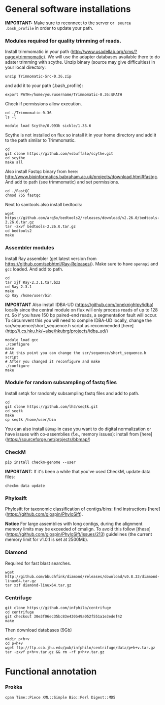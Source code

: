# General software installations

**IMPORTANT:** Make sure to reconnect to the server or <code> source .bash_profile</code> in order to update your path.

### Modules required for quality trimming of reads.
Install trimmomatic in your path (http://www.usadellab.org/cms/?page=trimmomatic). We will use the adapter databases available there to do adater trimming with scythe. Unzip binary (source may give difficulties) in your local directory:
```
unzip Trimmomatic-Src-0.36.zip
```
and add it to your path (.bash_profile):
```
export PATH=/home/yourusername/Trimmomatic-0.36:$PATH
```
Check if permissions allow execution.
```
cd ./Trimmomatic-0.36
ls -l
```
```
module load Scythe/0.993b sickle/1.33.6
```
Scythe is not installed on flux so install it in your home directory and add it to the path similar to Trimmomatic. 
```
cd
git clone https://github.com/vsbuffalo/scythe.git
cd scythe
make all
```
Also install Fastqc binary from here: http://www.bioinformatics.babraham.ac.uk/projects/download.html#fastqc. And add to path (see trimmomatic) and set permissions.
```
cd ./FastQC
chmod 755 fastqc
```
Next to samtools also install bedtools:
```
wget https://github.com/arq5x/bedtools2/releases/download/v2.26.0/bedtools-2.26.0.tar.gz
tar -zxvf bedtools-2.26.0.tar.gz
cd bedtools2
make
```
### Assembler modules
Install Ray assembler (get latest version from https://github.com/sebhtml/Ray-Releases/). Make sure to have <code>openmpi</code> and <code>gcc</code> loaded. And add to path.
```
cd 
tar xjf Ray-2.3.1.tar.bz2
cd Ray-2.3.1
make
cp Ray /home/user/bin
```
**IMPORTANT** Also install IDBA-UD (https://github.com/loneknightpy/idba) locally since the central module on flux will only process reads of up to 128 nt. So if you have 150 bp paired-end reads, a segmentation fault will occur. To circumvent this you will need to compile IDBA-UD locally, change the scr/sequence/short_sequence.h script as recommended [here] (http://i.cs.hku.hk/~alse/hkubrg/projects/idba_ud/)
```
module load gcc
./configure
make
# At this point you can change the scr/sequence/short_sequence.h script
# After you changed it reconfigure and make
./configure
make
```
### Module for random subsampling of fastq files

Install setqk for randomly subsampling fastq files and add to path.
```
cd
git clone https://github.com/lh3/seqtk.git
cd seqtk
make
cp seqtk /home/user/bin
```
You can also install <code>BBmap</code> in case you want to do digital normalization or have issues with co-assemblies (f.e., memory issues): install from [here] (https://sourceforge.net/projects/bbmap/)
### CheckM
```
pip install checkm-genome --user
```
**IMPORTANT:** If it's been a while that you've used CheckM, update data files:
```
checkm data update
```
### Phylosift
Phylosift for taxonomic classification of contigs/bins: find instructions [here] (https://github.com/gjospin/PhyloSift).

**Notice** For large assemblies with long contigs, during the alignment memory limits may be exceeded of cmalign. To avoid this follow [these] (https://github.com/gjospin/PhyloSift/issues/213) guidelines (the current memory limit for v1.0.1 is set at 2500Mb).

### Diamond
Required for fast blast searches.
```
wget http://github.com/bbuchfink/diamond/releases/download/v0.8.33/diamond-linux64.tar.gz
tar xzf diamond-linux64.tar.gz
```

### Centrifuge
```
git clone https://github.com/infphilo/centrifuge
cd centrifuge
git checkout 30e3f06ec35bc83e430b49a052f551a1e3edef42
make
```
Then download databases (9Gb)
```
mkdir p+h+v
cd p+h+v
wget ftp://ftp.ccb.jhu.edu/pub/infphilo/centrifuge/data/p+h+v.tar.gz
tar -zxvf p+h+v.tar.gz && rm -rf p+h+v.tar.gz
```

# Functional annotation
### Prokka
```
cpan Time::Piece XML::Simple Bio::Perl Digest::MD5

```
